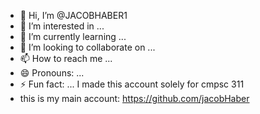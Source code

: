- 👋 Hi, I’m @JACOBHABER1
- 👀 I’m interested in ...
- 🌱 I’m currently learning ...
- 💞️ I’m looking to collaborate on ...
- 📫 How to reach me ...
- 😄 Pronouns: ...
- ⚡ Fun fact: ...
I made this account solely for cmpsc 311
- this is my main account: https://github.com/jacobHaber

<!---
JACOBHABER1/JACOBHABER1 is a ✨ special ✨ repository because its `README.md` (this file) appears on your GitHub profile.
You can click the Preview link to take a look at your changes.
--->
